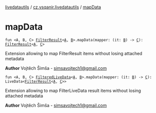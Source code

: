 [livedatautils](../index.md) / [cz.ysqanir.livedatautils](index.md) / [mapData](./map-data.md)

# mapData

`fun <A, B, C> `[`FilterResult`](../cz.ysqanir.livedatautils.filter/-filtered-live-data/-filter-result/index.md)`<`[`A`](map-data.md#A)`, `[`B`](map-data.md#B)`>.mapData(mapper: (it: `[`B`](map-data.md#B)`) -> `[`C`](map-data.md#C)`): `[`FilterResult`](../cz.ysqanir.livedatautils.filter/-filtered-live-data/-filter-result/index.md)`<`[`A`](map-data.md#A)`, `[`C`](map-data.md#C)`>`

Extension allowing to map FilterResult items without losing attached metadata

**Author**
Vojtěch Šimša - simsavojtech1@gmail.com

`fun <A, B, C> `[`FilteredLiveData`](../cz.ysqanir.livedatautils.filter/-filtered-live-data/index.md)`<`[`A`](map-data.md#A)`, `[`B`](map-data.md#B)`>.mapData(mapper: (it: `[`B`](map-data.md#B)`) -> `[`C`](map-data.md#C)`): LiveData<`[`FilterResult`](../cz.ysqanir.livedatautils.filter/-filtered-live-data/-filter-result/index.md)`<`[`A`](map-data.md#A)`, `[`C`](map-data.md#C)`>>`

Extension allowing to map FilterLiveData result items without losing attached metadata

**Author**
Vojtěch Šimša - simsavojtech1@gmail.com

